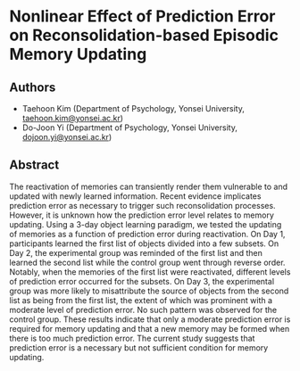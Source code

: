 # Nonlinear Effect of Prediction Error on Reconsolidation-based Episodic Memory Updating

## Authors

* Taehoon Kim (Department of Psychology, Yonsei University, taehoon.kim@yonsei.ac.kr) 
* Do-Joon Yi (Department of Psychology, Yonsei University, dojoon.yi@yonsei.ac.kr)

## Abstract

The reactivation of memories can transiently render them vulnerable to and updated with newly learned information. Recent evidence implicates prediction error as necessary to trigger such reconsolidation processes. However, it is unknown how the prediction error level relates to memory updating. Using a 3-day object learning paradigm, we tested the updating of memories as a function of prediction error during reactivation. On Day 1, participants learned the first list of objects divided into a few subsets. On Day 2, the experimental group was reminded of the first list and then learned the second list while the control group went through reverse order. Notably, when the memories of the first list were reactivated, different levels of prediction error occurred for the subsets. On Day 3, the experimental group was more likely to misattribute the source of objects from the second list as being from the first list, the extent of which was prominent with a moderate level of prediction error. No such pattern was observed for the control group. These results indicate that only a moderate prediction error is required for memory updating and that a new memory may be formed when there is too much prediction error. The current study suggests that prediction error is a necessary but not sufficient condition for memory updating.
